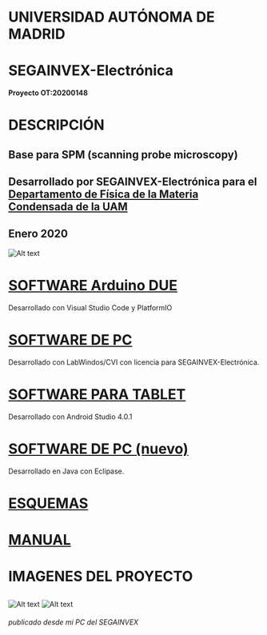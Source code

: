 # UNIVERSIDAD AUTÓNOMA DE MADRID
# SEGAINVEX-Electrónica
**Proyecto OT:20200148**
# DESCRIPCIÓN
## Base para SPM  (scanning probe microscopy) 
## Desarrollado por SEGAINVEX-Electrónica para el [Departamento de Física de la Materia Condensada de la UAM](https://www.fmc.uam.es/research/nano-spm-lab/)
## Enero 2020
![Alt text](https://github.com/SEGAINVEX-ELECTRONICA/Base-SPM-20200148/blob/master/Imagenes/BaseSPM_20200148_1.jpg "frontal")

# [SOFTWARE Arduino DUE](https://github.com/PatricioCoronado/Base-SPM-Arduino-DUE)
Desarrollado con Visual Studio Code y PlatformIO

# [SOFTWARE DE PC](https://github.com/PatricioCoronado/Base-SPM-CVI)
Desarrollado con LabWindos/CVI con licencia para SEGAINVEX-Electrónica.

# [SOFTWARE PARA TABLET](https://github.com/PatricioCoronado/Base-SPM-tablet)
Desarrollado con Android Studio 4.0.1

# [SOFTWARE DE PC (nuevo)](https://github.com/PatricioCoronado/Base-SPM-PC)
Desarrollado en Java con Eclipase.

# [ESQUEMAS](https://github.com/SEGAINVEX-ELECTRONICA/Base-SPM-20200148/blob/master/Esquemas)

# [MANUAL](https://github.com/SEGAINVEX-ELECTRONICA/Base-SPM-20191136/blob/master/Manual/Manual_Base_20200148.pdf)
## 
# IMAGENES DEL PROYECTO
##
![Alt text](https://github.com/SEGAINVEX-ELECTRONICA/Base-SPM-20200148/blob/master/Imagenes/BaseSPM_20200148_3.jpg "equipo")
![Alt text](https://github.com/SEGAINVEX-ELECTRONICA/Base-SPM-20200148/blob/master/Imagenes/BaseSPM_20200148_4.jpg "interior")

###### publicado desde mi PC del SEGAINVEX
